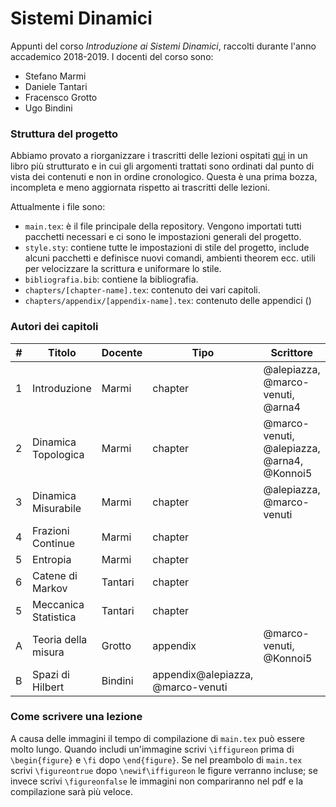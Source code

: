 # Sistemi Dinamici
Appunti del corso _Introduzione ai Sistemi Dinamici_, raccolti durante l'anno accademico 2018-2019. I docenti del corso sono:
* Stefano Marmi
* Daniele Tantari
* Fracensco Grotto
* Ugo Bindini

### Struttura del progetto
Abbiamo provato a riorganizzare i trascritti delle lezioni ospitati [qui](https://github.com/SciSNS-2017/Sistemi-Dinamici) in un libro più strutturato e in cui gli argomenti trattati sono ordinati dal punto di vista dei contenuti e non in ordine cronologico. Questa è una prima bozza, incompleta e meno aggiornata rispetto ai trascritti delle lezioni.

Attualmente i file sono:
* `main.tex`: è il file principale della repository. Vengono importati tutti pacchetti necessari e ci sono le impostazioni generali del progetto. 
* `style.sty`: contiene tutte le impostazioni di stile del progetto, include alcuni pacchetti e definisce nuovi comandi, ambienti theorem ecc. utili per velocizzare la scrittura e uniformare lo stile.
* `bibliografia.bib`: contiene la bibliografia.
* `chapters/[chapter-name].tex`: contenuto dei vari capitoli.
* `chapters/appendix/[appendix-name].tex`: contenuto delle appendici ()

### Autori dei capitoli
|**#**|**Titolo**          |**Docente**|**Tipo**|**Scrittore**                              |
|---- |--------------------|-----------|--------|-------------------------------------------|
|1    |Introduzione        |Marmi      |chapter |@alepiazza, @marco-venuti, @arna4          |
|2    |Dinamica Topologica |Marmi      |chapter |@marco-venuti, @alepiazza, @arna4, @Konnoi5|
|3    |Dinamica Misurabile |Marmi      |chapter |@alepiazza, @marco-venuti                  |
|4    |Frazioni Continue   |Marmi      |chapter |                                           |
|5    |Entropia            |Marmi      |chapter |                                           |
|6    |Catene di Markov    |Tantari    |chapter |                                           |
|5    |Meccanica Statistica|Tantari    |chapter |                                           |
|A    |Teoria della misura |Grotto     |appendix|@marco-venuti, @Konnoi5                    |
|B    |Spazi di Hilbert    |Bindini    |appendix@alepiazza, @marco-venuti                   |


### Come scrivere una lezione
A causa delle immagini il tempo di compilazione di `main.tex` può essere molto lungo. Quando includi un'immagine scrivi `\iffigureon` prima di `\begin{figure}` e `\fi` dopo `\end{figure}`. Se nel preambolo di `main.tex` scrivi `\figureontrue` dopo `\newif\iffigureon` le figure verranno incluse; se invece scrivi `\figureonfalse` le immagini non compariranno nel pdf e la compilazione sarà più veloce.

